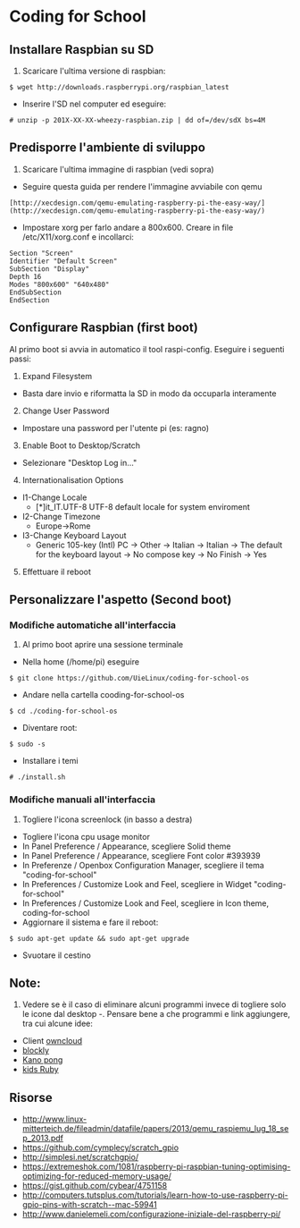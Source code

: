 Coding for School
===

Installare Raspbian su SD
---
1. Scaricare l'ultima versione di raspbian:
```
$ wget http://downloads.raspberrypi.org/raspbian_latest
```
- Inserire l'SD nel computer ed eseguire:
```
# unzip -p 201X-XX-XX-wheezy-raspbian.zip | dd of=/dev/sdX bs=4M
```

Predisporre l'ambiente di sviluppo
---
1. Scaricare l'ultima immagine di raspbian (vedi sopra)
- Seguire questa guida per rendere l'immagine avviabile con qemu
```
[http://xecdesign.com/qemu-emulating-raspberry-pi-the-easy-way/](http://xecdesign.com/qemu-emulating-raspberry-pi-the-easy-way/)
```

- Impostare xorg per farlo andare a 800x600. Creare in file /etc/X11/xorg.conf e incollarci:

```
Section "Screen"
Identifier "Default Screen"
SubSection "Display"
Depth 16
Modes "800x600" "640x480"
EndSubSection
EndSection
```


Configurare Raspbian (first boot)
---
Al primo boot si avvia in automatico il tool raspi-config. Eseguire i seguenti passi:

1. Expand Filesystem
  - Basta dare invio e riformatta la SD in modo da occuparla interamente
2. Change User Password
  - Impostare una password per l'utente pi (es: ragno)
3. Enable Boot to Desktop/Scratch
  - Selezionare "Desktop Log in..."
4. Internationalisation Options
  - I1-Change Locale
      - [*]it_IT.UTF-8 UTF-8 default locale for system enviroment
  - I2-Change Timezone
      - Europe->Rome
  - I3-Change Keyboard Layout
      - Generic 105-key (Intl) PC -> Other -> Italian -> Italian -> The default for
     the keyboard layout -> No compose key -> No
Finish -> Yes
5. Effettuare il reboot

Personalizzare l'aspetto (Second boot)
---
### Modifiche automatiche all'interfaccia

1. Al primo boot aprire una sessione terminale
- Nella home (/home/pi) eseguire
```
$ git clone https://github.com/UieLinux/coding-for-school-os
```
- Andare nella cartella cooding-for-school-os
```
$ cd ./coding-for-school-os
```
- Diventare root:
```
$ sudo -s
```
- Installare i temi
```
# ./install.sh
```

### Modifiche manuali all'interfaccia

1. Togliere l'icona screenlock (in basso a destra)
- Togliere l'icona cpu usage monitor
- In Panel Preference / Appearance, scegliere Solid theme
- In Panel Preference / Appearance, scegliere Font color #393939
- In Preferenze / Openbox Configuration Manager, scegliere il tema "coding-for-school"
- In Preferences / Customize Look and Feel, scegliere in Widget "coding-for-school"
- In Preferences / Customize Look and Feel, scegliere in Icon theme, coding-for-school
- Aggiornare il sistema e fare il reboot:
```
$ sudo apt-get update && sudo apt-get upgrade
```
- Svuotare il cestino

Note:
---
1. Vedere se è il caso di eliminare alcuni programmi invece di togliere solo le icone dal desktop
-. Pensare bene a che programmi e link aggiungere, tra cui alcune idee:
  - Client [owncloud](http://owncloud.org/)
  - [blockly](https://code.google.com/p/blockly/)
  - [Kano pong](http://www.codecademy.com/courses/kano-pong/0/1)
  - [kids Ruby](http://kidsruby.com)

Risorse
--- 
* http://www.linux-mitterteich.de/fileadmin/datafile/papers/2013/qemu_raspiemu_lug_18_sep_2013.pdf
* https://github.com/cymplecy/scratch_gpio
* http://simplesi.net/scratchgpio/
* https://extremeshok.com/1081/raspberry-pi-raspbian-tuning-optimising-optimizing-for-reduced-memory-usage/
* https://gist.github.com/cybear/4751158
* http://computers.tutsplus.com/tutorials/learn-how-to-use-raspberry-pi-gpio-pins-with-scratch--mac-59941
* http://www.danielemeli.com/configurazione-iniziale-del-raspberry-pi/
